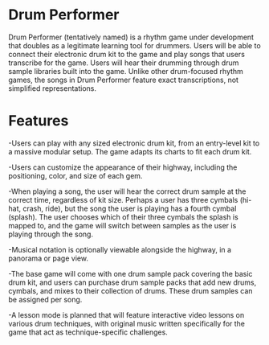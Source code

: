 # Drum Performer

Drum Performer (tentatively named) is a rhythm game under development that doubles as a legitimate learning tool for drummers. Users will be able to connect their electronic drum kit to the game and play songs that users transcribe for the game. Users will hear their drumming through drum sample libraries built into the game. Unlike other drum-focused rhythm games, the songs in Drum Performer feature exact transcriptions, not simplified representations.

# Features

-Users can play with any sized electronic drum kit, from an entry-level kit to a massive modular setup. The game adapts its charts to fit each drum kit.

-Users can customize the appearance of their highway, including the positioning, color, and size of each gem.

-When playing a song, the user will hear the correct drum sample at the correct time, regardless of kit size. Perhaps a user has three cymbals (hi-hat, crash, ride), but the song the user is playing has a fourth cymbal (splash). The user chooses which of their three cymbals the splash is mapped to, and the game will switch between samples as the user is playing through the song.

-Musical notation is optionally viewable alongside the highway, in a panorama or page view.

-The base game will come with one drum sample pack covering the basic drum kit, and users can purchase drum sample packs that add new drums, cymbals, and mixes to their collection of drums. These drum samples can be assigned per song.

-A lesson mode is planned that will feature interactive video lessons on various drum techniques, with original music written specifically for the game that act as technique-specific challenges.
